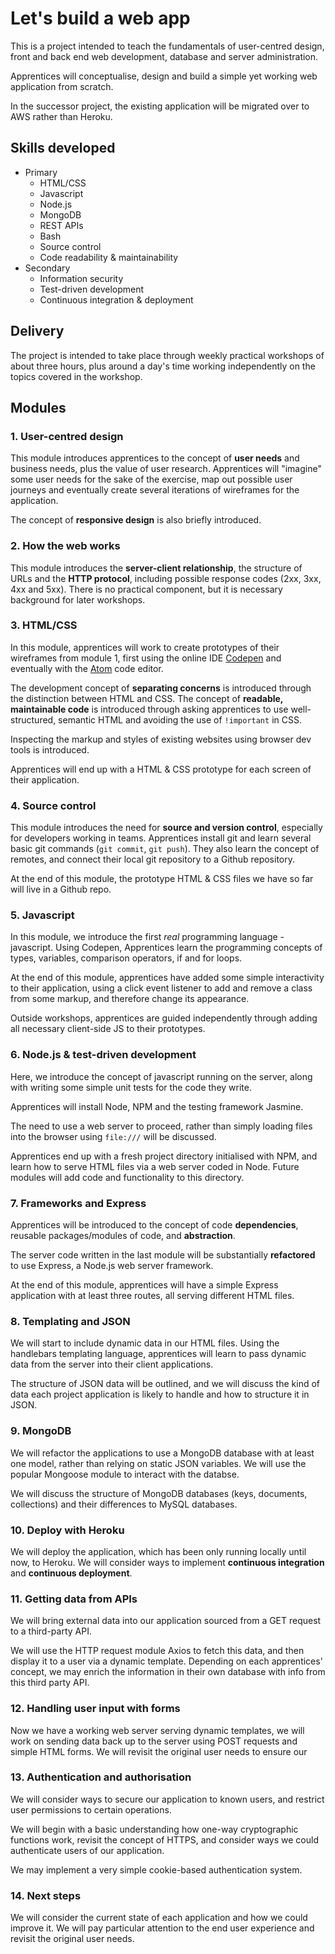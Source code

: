 Let's build a web app
======================
This is a project intended to teach the fundamentals of user-centred design, front and back end web development, database and server administration.

Apprentices will conceptualise, design and build a simple yet working web application from scratch.

In the successor project, the existing application will be migrated over to AWS rather than Heroku.

Skills developed
----------------
* Primary
  * HTML/CSS
  * Javascript
  * Node.js
  * MongoDB
  * REST APIs
  * Bash
  * Source control
  * Code readability & maintainability
* Secondary
  * Information security
  * Test-driven development
  * Continuous integration & deployment

Delivery
--------
The project is intended to take place through weekly practical workshops of about three hours, plus around a day's time working independently on the topics covered in the workshop.

Modules
-------
### 1. User-centred design
This module introduces apprentices to the concept of **user needs** and business needs, plus the value of user research. Apprentices will "imagine" some user needs for the sake of the exercise, map out possible user journeys and eventually create several iterations of wireframes for the application.

The concept of **responsive design** is also briefly introduced.

### 2. How the web works
This module introduces the **server-client relationship**, the structure of URLs and the **HTTP protocol**, including possible response codes (2xx, 3xx, 4xx and 5xx). There is no practical component, but it is necessary background for later workshops.

### 3. HTML/CSS
In this module, apprentices will work to create prototypes of their wireframes from module 1, first using the online IDE [Codepen](http://codepen.io) and eventually with the [Atom](http://atom.io) code editor.

The development concept of **separating concerns** is introduced through the distinction between HTML and CSS. The concept of **readable, maintainable code** is introduced through asking apprentices to use well-structured, semantic HTML and avoiding the use of `!important` in CSS.

Inspecting the markup and styles of existing websites using browser dev tools is introduced.

Apprentices will end up with a HTML & CSS prototype for each screen of their application.

### 4. Source control
This module introduces the need for **source and version control**, especially for developers working in teams. Apprentices install git and learn several basic git commands (`git commit`, `git push`). They also learn the concept of remotes, and connect their local git repository to a Github repository.

At the end of this module, the prototype HTML & CSS files we have so far will live in a Github repo.

### 5. Javascript
In this module, we introduce the first *real* programming language - javascript. Using Codepen, Apprentices learn the programming concepts of types, variables, comparison operators, if and for loops.

At the end of this module, apprentices have added some simple interactivity to their application, using a click event listener to add and remove a class from some markup, and therefore change its appearance.

Outside workshops, apprentices are guided independently through adding all necessary client-side JS to their prototypes.

### 6. Node.js & test-driven development
Here, we introduce the concept of javascript running on the server, along with writing some simple unit tests for the code they write.

Apprentices will install Node, NPM and the testing framework Jasmine.

The need to use a web server to proceed, rather than simply loading files into the browser using `file:///` will be discussed.

Apprentices end up with a fresh project directory initialised with NPM, and learn how to serve HTML files via a web server coded in Node. Future modules will add code and functionality to this directory.

### 7. Frameworks and Express
Apprentices will be introduced to the concept of code **dependencies**, reusable packages/modules of code, and **abstraction**.

The server code written in the last module will be substantially **refactored** to use Express, a Node.js web server framework.

At the end of this module, apprentices will have a simple Express application with at least three routes, all serving different HTML files.

### 8. Templating and JSON
We will start to include dynamic data in our HTML files. Using the handlebars templating language, apprentices will learn to pass dynamic data from the server into their client applications.

The structure of JSON data will be outlined, and we will discuss the kind of data each project application is likely to handle and how to structure it in JSON.

### 9. MongoDB
We will refactor the applications to use a MongoDB database with at least one model, rather than relying on static JSON variables. We will use the popular Mongoose module to interact with the databse.

We will discuss the structure of MongoDB databases (keys, documents, collections) and their differences to MySQL databases.

### 10. Deploy with Heroku
We will deploy the application, which has been only running locally until now, to Heroku. We will consider ways to implement **continuous integration** and **continuous deployment**.

### 11. Getting data from APIs
We will bring external data into our application sourced from a GET request to a third-party API.

We will use the HTTP request module Axios to fetch this data, and then display it to a user via a dynamic template. Depending on each apprentices' concept, we may enrich the information in their own database with info from this third party API.

### 12. Handling user input with forms
Now we have a working web server serving dynamic templates, we will work on sending data back up to the server using POST requests and simple HTML forms. We will revisit the original user needs to ensure our

### 13. Authentication and authorisation
We will consider ways to secure our application to known users, and restrict user permissions to certain operations.

We will begin with a basic understanding how one-way cryptographic functions work, revisit the concept of HTTPS, and consider ways we could authenticate users of our application.

We may implement a very simple cookie-based authentication system.

### 14. Next steps
We will consider the current state of each application and how we could improve it. We will pay particular attention to the end user experience and revisit the original user needs.
